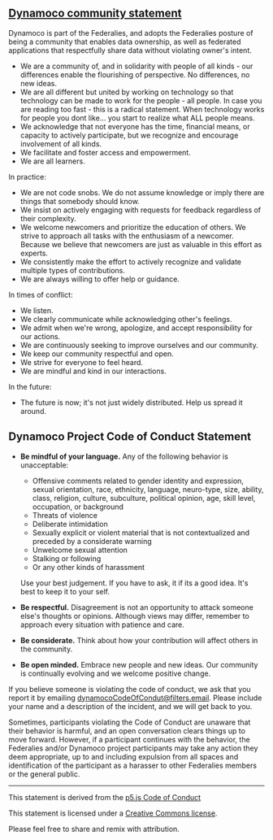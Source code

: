 
## [Dynamoco community statement](#)

Dynamoco is part of the Federalies, and adopts the Federalies posture of being a  community that enables data ownership, as well as federated applications that respectfully share data without violating owner's intent.

- We are a community of, and in solidarity with people of all kinds - our differences enable the flourishing of perspective. No differences, no new ideas.
- We are all different but united by working on technology so that technology can be made to work for the people - all people. In case you are reading too fast - this is a radical statement. When technology works for people you dont like... you start to realize what ALL people means.
- We acknowledge that not everyone has the time, financial means, or capacity to actively participate, but we recognize and encourage involvement of all kinds. 
- We facilitate and foster access and empowerment. 
- We are all learners.

In practice:

* We are not code snobs. We do not assume knowledge or imply there are things that somebody should know.
* We insist on actively engaging with requests for feedback regardless of their complexity.
* We welcome newcomers and prioritize the education of others. We strive to approach all tasks with the enthusiasm of a newcomer. Because we believe that newcomers are just as valuable in this effort as experts.
* We consistently make the effort to actively recognize and validate multiple types of contributions.
* We are always willing to offer help or guidance.

In times of conflict:

* We listen.
* We clearly communicate while acknowledging other's feelings.
* We admit when we're wrong, apologize, and accept responsibility for our actions.
* We are continuously seeking to improve ourselves and our community.
* We keep our community respectful and open.
* We strive for everyone to feel heard.
* We are mindful and kind in our interactions.

In the future:

* The future is now; it's not just widely distributed. Help us spread it around.

## Dynamoco Project Code of Conduct Statement

* **Be mindful of your language.** Any of the following behavior is unacceptable: 
  * Offensive comments related to gender identity and expression, sexual orientation, race, ethnicity, language, neuro-type, size, ability, class, religion, culture, subculture, political opinion, age, skill level, occupation, or background
  * Threats of violence
  * Deliberate intimidation
  * Sexually explicit or violent material that is not contextualized and preceded by a considerate warning 
  * Unwelcome sexual attention
  * Stalking or following
  * Or any other kinds of harassment

  Use your best judgement. If you have to ask, it if its a good idea. It's best to keep it to your self.

* **Be respectful.** Disagreement is not an opportunity to attack someone else's thoughts or opinions. Although views may differ, remember to approach every situation with patience and care. 
* **Be considerate.** Think about how your contribution will affect others in the community. 
* **Be open minded.** Embrace new people and new ideas. Our community is continually evolving and we welcome positive change.

If you believe someone is violating the code of conduct, we ask that you report it by emailing [dynamocoCodeOfCondut@filters.email](mailto:dynamocoCodeOfCondut@filters.email). Please include your name and a description of the incident, and we will get back to you.

Sometimes, participants violating the Code of Conduct are unaware that their behavior is harmful, and an open conversation clears things up to move forward. However, if a participant continues with the behavior, the Federalies and/or Dynamoco project participants may take any action they deem appropriate, up to and including expulsion from all spaces and identification of the participant as a harasser to other Federalies members or the general public.

---
This statement is derived from the [p5.js Code of Conduct](https://github.com/processing/p5.js/blob/master/CODE_OF_CONDUCT.md)

This statement is licensed under a [Creative Commons license](https://creativecommons.org/licenses/by-sa/4.0/). 

Please feel free to share and remix with attribution.
